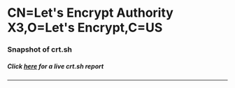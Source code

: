 # CN=Let's Encrypt Authority X3,O=Let's Encrypt,C=US
### Snapshot of crt.sh
##### Click [here](https://crt.sh/?q=Serial_03FEC31C27330673F9A94561D23176A6FC01) for a live crt.sh report

---
